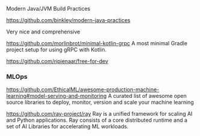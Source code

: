 Modern Java/JVM Build Practices

https://github.com/binkley/modern-java-practices

Very nice and comprehensive

https://github.com/morlinbrot/minimal-kotlin-grpc A most minimal Gradle project setup for using gRPC with Kotlin.

https://github.com/ripienaar/free-for-dev

### MLOps
https://github.com/EthicalML/awesome-production-machine-learning#model-serving-and-monitoring A curated list of awesome open source libraries to deploy, monitor, version and scale your machine learning

https://github.com/ray-project/ray Ray is a unified framework for scaling AI and Python applications. Ray consists of a core distributed runtime and a set of AI Libraries for accelerating ML workloads.





